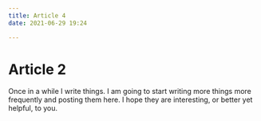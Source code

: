 ```yaml
---
title: Article 4
date: 2021-06-29 19:24

---
```


# Article 2

Once in a while I write things. I am going
to start writing more things more frequently
and posting them here. I hope they are
interesting, or better yet helpful, to you.
